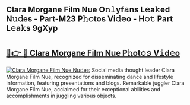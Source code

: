 ## Clara Morgane Film Nue O𝚗𝚕yf𝚊ns L𝚎a𝚔ed N𝚞𝚍es - Part-M23 P𝚑𝚘tos Vi𝚍𝚎o - H𝚘𝚝 Part L𝚎a𝚔s 9gXyp

# <h2><a href="http://kfbri2.oniu.top/?m=Clara+Morgane+Film+Nue">🔗👉 🔴 Clara Morgane Film Nue P𝚑ot𝚘𝚜 V𝚒d𝚎o</a></h2>

[![Clara Morgane Film Nue Nu𝚍e𝚜](https://i.imgur.com/0qMVB7G.gif)](http://kfbri2.oniu.top/?m=Clara+Morgane+Film+Nue)
Social media thought leader Clara Morgane Film Nue, recognized for disseminating dance and lifestyle information, featuring presentations and blogs. Remarkable juggler Clara Morgane Film Nue, acclaimed for their exceptional abilities and accomplishments in juggling various objects.  
